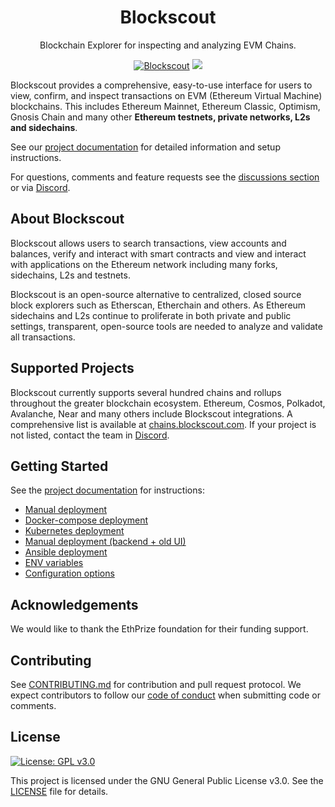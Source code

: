<h1 align="center">Blockscout</h1>
<p align="center">Blockchain Explorer for inspecting and analyzing EVM Chains.</p>
<div align="center">

[![Blockscout](https://github.com/blockscout/blockscout/workflows/Blockscout/badge.svg?branch=master)](https://github.com/blockscout/blockscout/actions)
[![](https://dcbadge.vercel.app/api/server/blockscout?style=flat)](https://discord.gg/blockscout)

</div>


Blockscout provides a comprehensive, easy-to-use interface for users to view, confirm, and inspect transactions on EVM (Ethereum Virtual Machine) blockchains. This includes Ethereum Mainnet, Ethereum Classic, Optimism, Gnosis Chain and many other **Ethereum testnets, private networks, L2s and sidechains**.

See our [project documentation](https://docs.blockscout.com/) for detailed information and setup instructions.

For questions, comments and feature requests see the [discussions section](https://github.com/blockscout/blockscout/discussions) or via [Discord](https://discord.com/invite/blockscout).

## About Blockscout

Blockscout allows users to search transactions, view accounts and balances, verify and interact with smart contracts and view and interact with applications on the Ethereum network including many forks, sidechains, L2s and testnets.

Blockscout is an open-source alternative to centralized, closed source block explorers such as Etherscan, Etherchain and others.  As Ethereum sidechains and L2s continue to proliferate in both private and public settings, transparent, open-source tools are needed to analyze and validate all transactions.

## Supported Projects

Blockscout currently supports several hundred chains and rollups throughout the greater blockchain ecosystem. Ethereum, Cosmos, Polkadot, Avalanche, Near and many others include Blockscout integrations. A comprehensive list is available at [chains.blockscout.com](https://chains.blockscout.com). If your project is not listed, contact the team in [Discord](https://discord.com/invite/blockscout).

## Getting Started

See the [project documentation](https://docs.blockscout.com/) for instructions:

- [Manual deployment](https://docs.blockscout.com/for-developers/deployment/manual-deployment-guide)
- [Docker-compose deployment](https://docs.blockscout.com/for-developers/deployment/docker-compose-deployment)
- [Kubernetes deployment](https://docs.blockscout.com/for-developers/deployment/kubernetes-deployment)
- [Manual deployment (backend + old UI)](https://docs.blockscout.com/for-developers/deployment/manual-old-ui)
- [Ansible deployment](https://docs.blockscout.com/for-developers/ansible-deployment)
- [ENV variables](https://docs.blockscout.com/setup/env-variables)
- [Configuration options](https://docs.blockscout.com/for-developers/configuration-options)

## Acknowledgements

We would like to thank the EthPrize foundation for their funding support.

## Contributing

See [CONTRIBUTING.md](CONTRIBUTING.md) for contribution and pull request protocol. We expect contributors to follow our [code of conduct](CODE_OF_CONDUCT.md) when submitting code or comments.

## License

[![License: GPL v3.0](https://img.shields.io/badge/License-GPL%20v3-blue.svg)](https://www.gnu.org/licenses/gpl-3.0)

This project is licensed under the GNU General Public License v3.0. See the [LICENSE](LICENSE) file for details.
